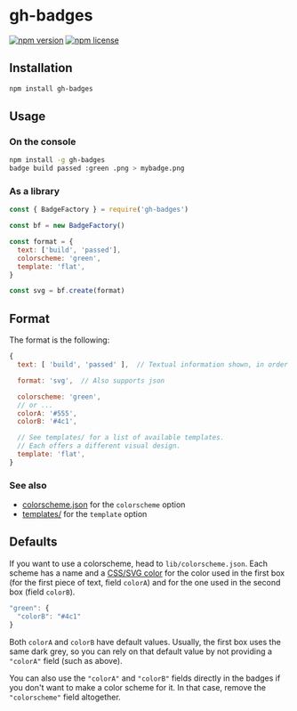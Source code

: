 # gh-badges

[![npm version](https://img.shields.io/npm/v/gh-badges.svg)](https://npmjs.org/package/gh-badges)
[![npm license](https://img.shields.io/npm/l/gh-badges.svg)](https://npmjs.org/package/gh-badges)

## Installation

```sh
npm install gh-badges
```

## Usage

### On the console

```sh
npm install -g gh-badges
badge build passed :green .png > mybadge.png
```

### As a library

```js
const { BadgeFactory } = require('gh-badges')

const bf = new BadgeFactory()

const format = {
  text: ['build', 'passed'],
  colorscheme: 'green',
  template: 'flat',
}

const svg = bf.create(format)
```

## Format

The format is the following:

```js
{
  text: [ 'build', 'passed' ],  // Textual information shown, in order

  format: 'svg',  // Also supports json

  colorscheme: 'green',
  // or ...
  colorA: '#555',
  colorB: '#4c1',

  // See templates/ for a list of available templates.
  // Each offers a different visual design.
  template: 'flat',
}
```

### See also

- [colorscheme.json](./lib/colorscheme.json) for the `colorscheme` option
- [templates/](./templates) for the `template` option

## Defaults

If you want to use a colorscheme, head to `lib/colorscheme.json`. Each scheme
has a name and a [CSS/SVG color][] for the color used in the first box (for the
first piece of text, field `colorA`) and for the one used in the second box
(field `colorB`).

[css/svg color]: http://www.w3.org/TR/SVG/types.html#DataTypeColor

```js
"green": {
  "colorB": "#4c1"
}
```

Both `colorA` and `colorB` have default values. Usually, the first box uses the
same dark grey, so you can rely on that default value by not providing a
`"colorA"` field (such as above).

You can also use the `"colorA"` and `"colorB"` fields directly in the badges if
you don't want to make a color scheme for it. In that case, remove the
`"colorscheme"` field altogether.

